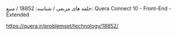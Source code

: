 حلقه های مربعی / شناسه: 18852 / منبع: Quera Connect 10 - Front-End - Extended

https://quera.ir/problemset/technology/18852/